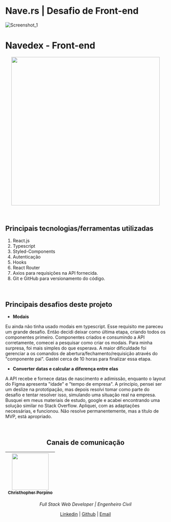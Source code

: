 # Nave.rs | Desafio de Front-end

![Screenshot_1](https://raw.githubusercontent.com/cporpino/demonstrations/master/navedex/nave_cover.png)
<br>

# Navedex - Front-end

<p align="center">
  <img  height='466.65' src='https://raw.githubusercontent.com/cporpino/demonstrations/master/navedex/presentation.gif'>
</p>

<br>

## Principais tecnologias/ferramentas utilizadas

1. React.js
2. Typescript
3. Styled-Components
4. Autenticação
5. Hooks
6. React Router
7. Axios para requisições na API fornecida.
8. Git e GitHub para versionamento do código.

<br>

## Principais desafios deste projeto

- **Modais**

Eu ainda não tinha usado modais em typescript. Esse requisito me pareceu um grande desafio. Então decidi deixar como última etapa, criando todos os componentes primeiro. Componentes criados e consumindo a API corretamente, comecei a pesquisar como criar os modais. Para minha surpresa, foi mais simples do que esperava. A maior dificuldade foi gerenciar a os comandos de abertura/fechamento/requisição através do "componente pai". Gastei cerca de 10 horas para finalizar essa etapa.

- **Converter datas e calcular a diferença entre elas**

A API recebe e fornece datas de nascimento e adimissão, enquanto o layout do Figma apresenta "idade" e "tempo de empresa". A princípio, pensei ser um deslize na prototipação, mas depois resolvi tomar como parte do desafio e tentar resolver isso, simulando uma situação real na empresa. Busquei em meus materiais de estudo, google e acabei encontrando uma solução similar no Stack Overflow. Apliquei, com as adaptações necessárias, e funcionou. Nâo resolve permanentemente, mas a título de MVP, está apropriado.

<br>

<div align="center">

## Canais de comunicação


[<img src="https://avatars3.githubusercontent.com/u/53712536?s=460&u=8fce4248cd2ecbda14c8bf3f3b649bc07d3d47c6&v=4" width=115><br><sub>Christhopher Porpino</sub>](https://www.linkedin.com/in/cporpino/) |
| :---:

*Full Stack Web Developer | Engenheiro Civil*

[Linkedin](https://www.linkedin.com/in/cporpino/) |
[Github](https://github.com/cporpino) |
[Email](mailto:cgporpinof@gmail.com)

</div>
